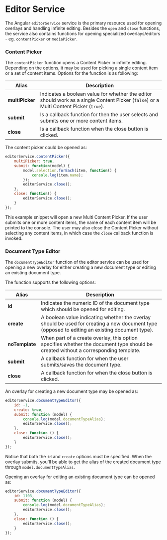 # Editor Service

The Angular `editorService` service is the primary resource used for opening overlays and handling infinite editing. Besides the `open` and `close` functions, the service also contains functions for opening specialized overlays/editors - eg. `contentPicker` or `mediaPicker`.

### Content Picker

The `contentPicker` function opens a Content Picker in infinite editing. Depending on the options, it may be used for picking a single content item or a set of content items. Options for the function is as following:

| Alias           | Description |
|-----------------|-------------|
| **multiPicker** | Indicates a boolean value for whether the editor should work as a single Content Picker (`false`) or a Multi Content Picker (`true`). |
| **submit**      | Is a callback function for then the user selects and submits one or more content items.  |
| **close**       | Is a callback function when the close button is clicked. |

The content picker could be opened as:

```js
editorService.contentPicker({
    multiPicker: true,
    submit: function(model) {
        model.selection.forEach(item, function() {
            console.log(item.name);
        });
        editorService.close();
    },
    close: function() {
        editorService.close();
    }
});
```

This example snippet will open a new Multi Content Picker. If the user submits one or more content items, the name of each content item will be printed to the console. The user may also close the Content Picker without selecting any content items, in which case the `close` callback function is invoked.





### Document Type Editor

The `documentTypeEditor` function of the editor service can be used for opening a new overlay for either creating a new document type or editing an existing document type.

The function supports the following options:

| Alias          | Description |
|----------------|-------------|
| **id**         | Indicates the numeric ID of the document type which should be opened for editing.  |
| **create**     | A boolean value indicating whether the overlay should be used for creating a new document type (opposed to editing an existing document type). |
| **noTemplate** | When part of a create overlay, this option specifies whether the document type should be created without a corresponding template. |
| **submit**     | A callback function for when the user submits/saves the document type. |
| **close**      | A callback function for when the close button is clicked. |

An overlay for creating a new document type may be opened as:

```javascript
editorService.documentTypeEditor({
    id: -1,
    create: true,
    submit: function (model) {
        console.log(model.documentTypeAlias);
	    editorService.close();
    },
    close: function () {
        editorService.close();
    }
});
```

Notice that both the `id` and `create` options must be specified. When the overlay submits, you'll be able to get the alias of the created document type through `model.documentTypeAlias`.

Opening an overlay for editing an existing document type can be opened as:

```javascript
editorService.documentTypeEditor({
    id: 1103,
    submit: function (model) {
        console.log(model.documentTypeAlias);
        editorService.close();
    },
    close: function () {
        editorService.close();
    }
});
```
